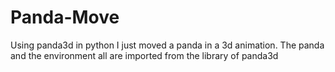 # Panda-Move

Using panda3d in python I just moved a panda in a 3d animation. The panda and the environment all are imported from the library of panda3d
